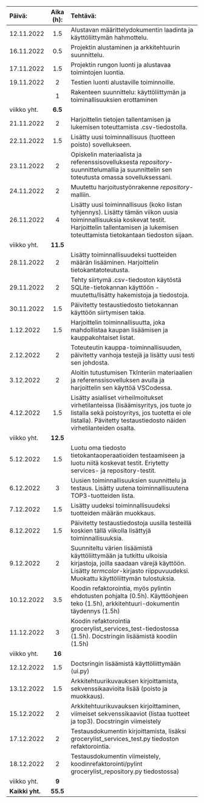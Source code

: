 | Päivä:        |  Aika (h):   | Tehtävä:         |
| :---          |    :----:   | :---             |
|  12.11.2022   |    1.5      | Alustavan määrittelydokumentin laadinta ja käyttöliittymän hahmottelu. |
|  16.11.2022   |    0.5      | Projektin alustaminen ja arkkitehtuurin suunnittelu.           |
|  17.11.2022   |    1.5      | Projektin rungon luonti ja alustavaa toimintojen luontia.   |
|  19.11.2022   |    2        | Testien luonti alustaville toiminnoille.    |
|               |    1         | Rakenteen suunnittelu: käyttöliittymän ja toiminallisuuksien erottaminen    |
|   viikko yht.      |    **6.5**     |            |      
|  21.11.2022   |    2        | Harjoittelin tietojen tallentamisen ja lukemisen toteuttamista .csv-tiedostolla.    |
|  22.11.2022   |    1.5      |Lisätty uusi toiminnallisuus (tuotteen poisto) sovellukseen.    |
|  23.11.2022   |    2        | Opiskelin materiaalista ja referenssisovelluksesta *repository*-suunnittelumallia ja suunnittelin sen toteutusta omassa sovelluksessani.  |
|  24.11.2022   |    2        | Muutettu harjoitustyönrakenne *repository*-malliin.  |
|  26.11.2022   |    4        | Lisätty  uusi toiminnallisuus (koko listan tyhjennys). Lisätty tämän viikon uusia toiminnallisuuksia koskevat testit. Harjoittelin tallentamisen ja lukemisen toteuttamista tietokantaan tiedoston sijaan.  |
| viikko yht.      |       **11.5**      |    |
|  28.11.2022   |    2        | Lisätty toiminnallisuudeksi tuotteiden määrän lisääminen. Harjoittelin tietokantatoteutusta.    |
|  29.11.2022   |    2        | Tehty siirtymä .csv-tiedoston käytöstä SQLite-tietokannan käyttöön - muutettu/lisätty hakemistoja ja tiedostoja.    |
|  30.11.2022   |    1.5        | Päivitetty testaustiedosto tietokannan käyttöön siirtymisen takia.    |
|  1.12.2022   |    1.5        | Harjoittelin toiminnallisuutta, joka mahdollistaa kaupan lisäämisen ja kauppakohtaiset listat.   |
|  2.12.2022   |    2        | Toteuteutin kauppa-toiminnallisuuden, päivitetty vanhoja testejä ja lisätty uusi testi sen johdosta.    |
|  3.12.2022   |    2        | Aloitin tutustumisen TkInteriin materiaalien ja referenssisovelluksen avulla ja harjoittelin sen käyttöä VSCodessa.    |
| 4.12.2022   |    1.5       | Lisätty asialliset virheilmoitukset virhetilanteissa (lisäämisyritys, jos tuote jo listalla sekä poistoyritys, jos tuotetta ei ole listalla). Pävitetty testaustiedosto näiden virhetilanteiden osalta.    |
|   viikko yht.  |    **12.5**     | 
|  5.12.2022   |    1.5        | Luotu oma tiedosto tietokantaoperaatioiden testaamiseen ja luotu niitä koskevat testit. Eriytetty services- ja repository-testit.    |
|  6.12.2022   |    3        | Uusien toiminnallisuuksien suunnittelu ja testaus. Lisätty uutena toiminnallisuutena TOP3-tuotteiden lista.|
|  7.12.2022   |    1.5        | Lisätty uudeksi toiminnallisuudeksi tuotteiden määrän muokkaus. |
|  8.12.2022   |    1.5       | Päivitetty testaustiedostoja uusilla testeillä koskien tällä viikolla lisättyjä toiminnallisuuksia. |
|  9.12.2022   |    2       | Suunniteltu värien lisäämistä käyttöliittymään ja tutkittu ulkoisia kirjastoja, joilla saadaan värejä käyttöön. Lisätty *termcolor*-kirjasto riippuvuudeksi. Muokattu käyttöliittymän tulostuksia.|
|  10.12.2022   |    3.5        | Koodin refaktorointia, myös pylintin ehdotusten pohjalta (0.5h). Käyttöohjeen teko (1.5h), arkkitehtuuri-dokumentin täydennys (1.5h)|
|  11.12.2022   |    3        | Koodin refaktorointia grocerylist_services_test-tiedostossa (1.5h). Docstringin lisäämistä koodiin (1.5h) |
|   viikko yht.  |    **16**     | 
|  12.12.2022   |    1.5        | Doctsringin lisäämistä käyttöliittymään (ui.py)|
|  13.12.2022   |    1.5        |Arkkitehtuurikuvauksen kirjoittamista, sekvenssikaavioita lisää (poisto ja muokkaus).|
|  15.12.2022   |    2        | Arkkitehtuurikuvauksen kirjoittaminen, viimeiset sekvenssikaaviot (listaa tuotteet ja top3). Docstringin viimeistely|
|  17.12.2022   |    2        |Testausdokumentin kirjoittamista, lisäksi grocerylist_services_test.py tiedoston refaktorointia.|
|  18.12.2022   |    2        |Testausdokumentin viimeistely, koodinrefaktorointi/pylint grocerylist_repository.py tiedostossa)|
|   viikko yht.  |    **9**     | 
| **Kaikki yht.**      |   **55.5**   |
